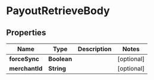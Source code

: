 

# PayoutRetrieveBody


## Properties

| Name | Type | Description | Notes |
|------------ | ------------- | ------------- | -------------|
|**forceSync** | **Boolean** |  |  [optional] |
|**merchantId** | **String** |  |  [optional] |



